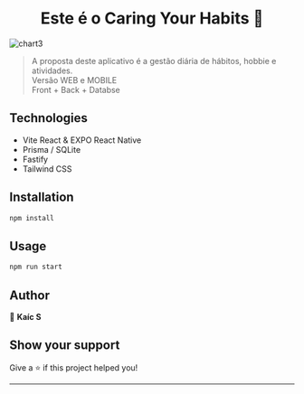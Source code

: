 <h1 align="center">Este é o Caring Your Habits 👋</h1>
<p>
</p>

![chart3](https://user-images.githubusercontent.com/84157079/229859410-d4d63cca-bf67-4c95-97b9-fb72b89ba095.jpg)







> A proposta deste aplicativo é a gestão diária de hábitos, hobbie e atividades. </br>
> Versão WEB e MOBILE </br>
> Front + Back + Databse </br>

## Technologies
 
 - Vite React & EXPO React Native
 - Prisma / SQLite
 - Fastify
 - Tailwind CSS

## Installation

```sh
npm install
```

## Usage

```sh
npm run start
```

## Author

👤 **Kaíc S**


## Show your support

Give a ⭐️ if this project helped you!

***

